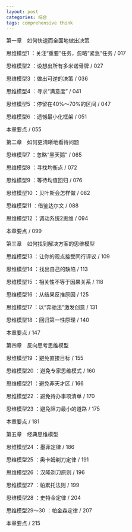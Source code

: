 ```yaml
---
layout: post
categories: 综合
tags: comprehensive think
---
```


第一章　如何快速而全面地做出决策

思维模型1 ：关注“重要”任务，忽略“紧急”任务 / 017

思维模型2 ：设想出所有多米诺骨牌 / 027

思维模型3 ：做出可逆的决策 / 036

思维模型4 ：寻求“满意度” / 041

思维模型5 ：停留在40%～70%的区间 / 047

思维模型6 ：遗憾最小化框架 / 051

本章要点 / 055

第二章　如何更清晰地看待问题

思维模型7 ：忽略“黑天鹅” / 065

思维模型8 ：寻找均衡点 / 072

思维模型9 ：等待均值回归 / 076

思维模型10 ：贝叶斯会怎样做 / 082

思维模型11 ：借鉴达尔文 / 088

思维模型12 ：调动系统2思维 / 094

本章要点 / 099

第三章　如何找到解决方案的思维模型

思维模型13 ：让你的观点接受同行评议 / 109

思维模型14 ：找出自己的缺陷 / 113

思维模型15 ：相关性不等于因果关系 / 118

思维模型16 ：从结果反推原因 / 125

思维模型17 ：以“奔驰法”激发创意 / 131

思维模型18 ：回归第一性原理 / 140

本章要点 / 147

第四章　反向思考思维模型

思维模型19 ：避免直接目标 / 155

思维模型20 ：避免专家思维模式 / 160

思维模型21 ：避免非天才区 / 166

思维模型22 ：避免待办事项清单 / 170

思维模型23 ：避免阻力最小的道路 / 175

本章要点 / 181

第五章　经典思维模型

思维模型24 ：墨菲定律 / 186

思维模型25 ：奥卡姆剃刀定律 / 191

思维模型26 ：汉隆剃刀原则 / 196

思维模型27 ：帕累托法则 / 199

思维模型28 ：史特金定律 / 204

思维模型29～30 ：帕金森定律 / 207

本章要点 / 215